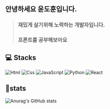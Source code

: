 ## 안녕하세요 윤도훈입니다.

> <h3>재밌게 살기위해 노력하는 개발자입니다.</h3> <h3>프론트를 공부해보아요</h3>

<h2>💻 Stacks</h2>
<div style=display="flex">
  <img alt="Html" src ="https://img.shields.io/badge/HTML5-E34F26.svg?&style=for-the-badge&logo=HTML5&logoColor=white"/> 
<img alt="Css" src ="https://img.shields.io/badge/CSS3-1572B6.svg?&style=for-the-badge&logo=CSS3&logoColor=white"/> 
<img alt="JavaScript" src ="https://img.shields.io/badge/JavaScriipt-F7DF1E.svg?&style=for-the-badge&logo=JavaScript&logoColor=black"/> <img alt="Python" src ="https://img.shields.io/badge/Python-3776AB.svg?&style=for-the-badge&logo=Python&logoColor=white"/> 
<img alt="React" src ="https://img.shields.io/badge/react-61DAFB.svg?&style=for-the-badge&logo=React&logoColor=white"/>
</div>


## 🏅stats

![Anurag's GitHub stats](https://github-readme-stats.vercel.app/api?username=dohun08&show_icons=true&theme=radical)

